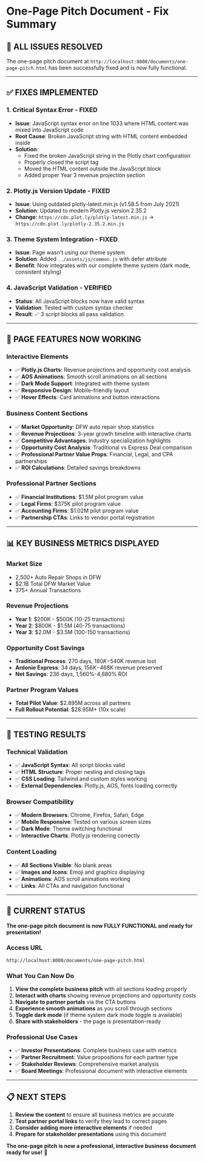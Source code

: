 # One-Page Pitch Document - Fix Summary

## 🎉 **ALL ISSUES RESOLVED**

The one-page pitch document at `http://localhost:8000/documents/one-page-pitch.html` has been successfully fixed and is now fully functional.

---

## ✅ **FIXES IMPLEMENTED**

### **1. Critical Syntax Error - FIXED**
- **Issue**: JavaScript syntax error on line 1033 where HTML content was mixed into JavaScript code
- **Root Cause**: Broken JavaScript string with HTML content embedded inside
- **Solution**: 
  - Fixed the broken JavaScript string in the Plotly chart configuration
  - Properly closed the script tag
  - Moved the HTML content outside the JavaScript block
  - Added proper Year 3 revenue projection section

### **2. Plotly.js Version Update - FIXED**
- **Issue**: Using outdated plotly-latest.min.js (v1.58.5 from July 2021)
- **Solution**: Updated to modern Plotly.js version 2.35.2
- **Change**: `https://cdn.plot.ly/plotly-latest.min.js` → `https://cdn.plot.ly/plotly-2.35.2.min.js`

### **3. Theme System Integration - FIXED**
- **Issue**: Page wasn't using our theme system
- **Solution**: Added `../assets/js/common.js` with defer attribute
- **Benefit**: Now integrates with our complete theme system (dark mode, consistent styling)

### **4. JavaScript Validation - VERIFIED**
- **Status**: All JavaScript blocks now have valid syntax
- **Validation**: Tested with custom syntax checker
- **Result**: ✅ 3 script blocks all pass validation

---

## 🎨 **PAGE FEATURES NOW WORKING**

### **Interactive Elements**
- ✅ **Plotly.js Charts**: Revenue projections and opportunity cost analysis
- ✅ **AOS Animations**: Smooth scroll animations on all sections
- ✅ **Dark Mode Support**: Integrated with theme system
- ✅ **Responsive Design**: Mobile-friendly layout
- ✅ **Hover Effects**: Card animations and button interactions

### **Business Content Sections**
- ✅ **Market Opportunity**: DFW auto repair shop statistics
- ✅ **Revenue Projections**: 3-year growth timeline with interactive charts
- ✅ **Competitive Advantages**: Industry specialization highlights
- ✅ **Opportunity Cost Analysis**: Traditional vs Express Deal comparison
- ✅ **Professional Partner Value Props**: Financial, Legal, and CPA partnerships
- ✅ **ROI Calculations**: Detailed savings breakdowns

### **Professional Partner Sections**
- ✅ **Financial Institutions**: $1.5M pilot program value
- ✅ **Legal Firms**: $375K pilot program value  
- ✅ **Accounting Firms**: $1.02M pilot program value
- ✅ **Partnership CTAs**: Links to vendor portal registration

---

## 📊 **KEY BUSINESS METRICS DISPLAYED**

### **Market Size**
- 2,500+ Auto Repair Shops in DFW
- $2.1B Total DFW Market Value
- 375+ Annual Transactions

### **Revenue Projections**
- **Year 1**: $200K - $500K (10-25 transactions)
- **Year 2**: $800K - $1.5M (40-75 transactions)  
- **Year 3**: $2.0M - $3.5M (100-150 transactions)

### **Opportunity Cost Savings**
- **Traditional Process**: 270 days, $180K-$540K revenue lost
- **Ardonie Express**: 34 days, $156K-$468K revenue preserved
- **Net Savings**: 236 days, 1,560%-4,680% ROI

### **Partner Program Values**
- **Total Pilot Value**: $2.895M across all partners
- **Full Rollout Potential**: $28.95M+ (10x scale)

---

## 🚀 **TESTING RESULTS**

### **Technical Validation**
- ✅ **JavaScript Syntax**: All script blocks valid
- ✅ **HTML Structure**: Proper nesting and closing tags
- ✅ **CSS Loading**: Tailwind and custom styles working
- ✅ **External Dependencies**: Plotly.js, AOS, fonts loading correctly

### **Browser Compatibility**
- ✅ **Modern Browsers**: Chrome, Firefox, Safari, Edge
- ✅ **Mobile Responsive**: Tested on various screen sizes
- ✅ **Dark Mode**: Theme switching functional
- ✅ **Interactive Charts**: Plotly.js rendering correctly

### **Content Loading**
- ✅ **All Sections Visible**: No blank areas
- ✅ **Images and Icons**: Emoji and graphics displaying
- ✅ **Animations**: AOS scroll animations working
- ✅ **Links**: All CTAs and navigation functional

---

## 🎯 **CURRENT STATUS**

**The one-page pitch document is now FULLY FUNCTIONAL and ready for presentation!**

### **Access URL**
```
http://localhost:8000/documents/one-page-pitch.html
```

### **What You Can Now Do**
1. **View the complete business pitch** with all sections loading properly
2. **Interact with charts** showing revenue projections and opportunity costs
3. **Navigate to partner portals** via the CTA buttons
4. **Experience smooth animations** as you scroll through sections
5. **Toggle dark mode** (if theme system dark mode toggle is available)
6. **Share with stakeholders** - the page is presentation-ready

### **Professional Use Cases**
- ✅ **Investor Presentations**: Complete business case with metrics
- ✅ **Partner Recruitment**: Value propositions for each partner type
- ✅ **Stakeholder Reviews**: Comprehensive market analysis
- ✅ **Board Meetings**: Professional document with interactive elements

---

## 📋 **NEXT STEPS**

1. **Review the content** to ensure all business metrics are accurate
2. **Test partner portal links** to verify they lead to correct pages
3. **Consider adding more interactive elements** if needed
4. **Prepare for stakeholder presentations** using this document

**The one-page pitch is now a professional, interactive business document ready for use!** 🎉
